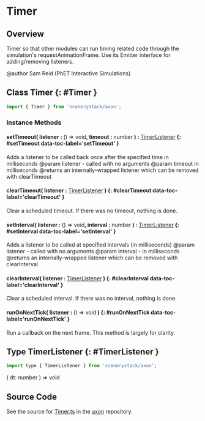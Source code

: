 # Timer

## Overview

Timer so that other modules can run timing related code through the simulation's requestAnimationFrame. Use its
Emitter interface for adding/removing listeners.

@author Sam Reid (PhET Interactive Simulations)

## Class Timer {: #Timer }


```js
import { Timer } from 'scenerystack/axon';
```
### Instance Methods

#### setTimeout( listener : <span style="font-weight: 400;">() =&gt; <span style="color: hsla(calc(var(--md-hue) + 180deg),80%,40%,1);">void</span></span>, timeout : <span style="font-weight: 400;"><span style="color: hsla(calc(var(--md-hue) + 180deg),80%,40%,1);">number</span></span> ) : <span style="font-weight: 400;">[TimerListener](../axon/Timer.md#TimerListener)</span> {: #setTimeout data-toc-label='setTimeout' }

Adds a listener to be called back once after the specified time in milliseconds
@param listener - called with no arguments
@param timeout in milliseconds
@returns an internally-wrapped listener which can be removed with clearTimeout

#### clearTimeout( listener : <span style="font-weight: 400;">[TimerListener](../axon/Timer.md#TimerListener)</span> ) {: #clearTimeout data-toc-label='clearTimeout' }

Clear a scheduled timeout. If there was no timeout, nothing is done.

#### setInterval( listener : <span style="font-weight: 400;">() =&gt; <span style="color: hsla(calc(var(--md-hue) + 180deg),80%,40%,1);">void</span></span>, interval : <span style="font-weight: 400;"><span style="color: hsla(calc(var(--md-hue) + 180deg),80%,40%,1);">number</span></span> ) : <span style="font-weight: 400;">[TimerListener](../axon/Timer.md#TimerListener)</span> {: #setInterval data-toc-label='setInterval' }

Adds a listener to be called at specified intervals (in milliseconds)
@param listener - called with no arguments
@param interval - in milliseconds
@returns an internally-wrapped listener which can be removed with clearInterval

#### clearInterval( listener : <span style="font-weight: 400;">[TimerListener](../axon/Timer.md#TimerListener)</span> ) {: #clearInterval data-toc-label='clearInterval' }

Clear a scheduled interval. If there was no interval, nothing is done.

#### runOnNextTick( listener : <span style="font-weight: 400;">() =&gt; <span style="color: hsla(calc(var(--md-hue) + 180deg),80%,40%,1);">void</span></span> ) {: #runOnNextTick data-toc-label='runOnNextTick' }

Run a callback on the next frame. This method is largely for clarity.



## Type TimerListener {: #TimerListener }


```js
import type { TimerListener } from 'scenerystack/axon';
```


( dt: <span style="color: hsla(calc(var(--md-hue) + 180deg),80%,40%,1);">number</span> ) =&gt; <span style="color: hsla(calc(var(--md-hue) + 180deg),80%,40%,1);">void</span>



## Source Code

See the source for [Timer.ts](https://github.com/phetsims/axon/blob/main/js/Timer.ts) in the [axon](https://github.com/phetsims/axon) repository.
